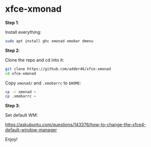 # xfce-xmonad

**Step 1**:

Install everything:

```sh
sudo apt install ghc xmonad xmobar dmenu
```

**Step 2**:

Clone the repo and cd into it:

```sh
git clone https://github.com/adder46/xfce-xmonad
cd xfce-xmonad
```

Copy `xmonad/` and `.xmobarrc` to `$HOME`:

```sh
cp -r xmonad ~
cp .xmobarrc ~
```

**Step 3**:

Set default WM:

https://askubuntu.com/questions/143376/how-to-change-the-xfce4-default-window-manager

Enjoy!
